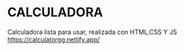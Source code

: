 # CALCULADORA
Calculadora lista para usar, realizada con HTML,CSS Y JS
https://calculatorgg.netlify.app/
